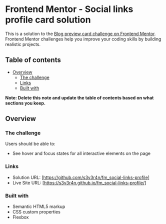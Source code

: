 # Frontend Mentor - Social links profile card solution

This is a solution to the [Blog preview card challenge on Frontend Mentor](https://www.frontendmentor.io/challenges/blog-preview-card-ckPaj01IcS). Frontend Mentor challenges help you improve your coding skills by building realistic projects. 

## Table of contents

- [Overview](#overview)
  - [The challenge](#the-challenge)
  - [Links](#links)
  - [Built with](#built-with)

**Note: Delete this note and update the table of contents based on what sections you keep.**

## Overview

### The challenge

Users should be able to:

- See hover and focus states for all interactive elements on the page


### Links

- Solution URL: [https://github.com/s3v3r4n/fm_social-links-profile]
- Live Site URL: [https://s3v3r4n.github.io/fm_social-links-profile/]

### Built with

- Semantic HTML5 markup
- CSS custom properties
- Flexbox
